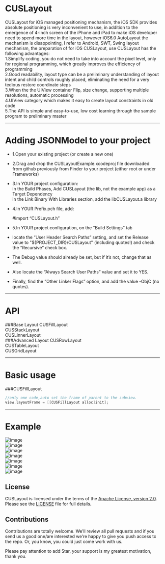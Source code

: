 CUSLayout
=========
CUSLayout for iOS managed positioning mechanism, the iOS SDK provides absolute positioning is very inconvenient to use, in addition to the emergence of 4-inch screen of the iPhone and iPad to make iOS developer need to spend more time in the layout, however iOS6.0 AutoLayout the mechanism is disappointing, I refer to Android, SWT, Swing layout mechanism, the preparation of for iOS CUSLayout, use CUSLayout has the following advantages:<br>1.Simplify coding, you do not need to take into account the pixel level, only for regional programming, which greatly improves the efficiency of programming<br>2.Good readability, layout type can be a preliminary understanding of layout intent and child controls roughly placed, eliminating the need for a very tedious restore coordinate steps<br>3.When the the UIView container Flip, size change, supporting multiple resolutions, automatic processing<br>4.UIView category which makes it easy to create layout constraints in old code<br>5.The API is simple and easy-to-use, low cost learning through the sample program to preliminary master<br>

------------------------------------
Adding JSONModel to your project
====================================
- 1.Open your existing project (or create a new one)
- 2.Drag and drop the CUSLayoutExample.xcodeproj file downloaded from github previously from Finder to your project (either root or under Frameworks)

- 3.In YOUR project configuration:<br>
in the Build Phases, Add CUSLayout (the lib, not the example app) as a Target Dependency<br>
in the Link Binary With Libraries section, add the libCUSLayout.a library<br>
- 4.In YOUR Prefix.pch file, add:

    \#import “CUSLayout.h”

- 5.In YOUR project configuration, on the “Build Settings” tab

- locate the “User Header Search Paths” setting, and set the Release value to "${PROJECT_DIR}/CUSLayout" (including quotes!) and check the “Recursive” check box.
- The Debug value should already be set, but if it’s not, change that as well.
- Also locate the “Always Search User Paths” value and set it to YES.
- Finally, find the “Other Linker Flags” option, and add the value -ObjC (no quotes).

------------------------------------
API
====================================
###Base Layout
CUSFillLayout<br>
CUSStackLayout<br>
CUSLinnerLayout<br>
###Advanced Layout
CUSRowLayout<br>
CUSTableLayout<br>
CUSGridLayout<br>

------------------------------------
Basic usage
====================================
###CUSFillLayout
```objective-c
//only one code,auto set the frame of parent to the subview.
view.layoutFrame = [[CUSFillLayout alloc]init];

```

------------------------------------
Example
====================================
![image](https://github.com/JJMM/CUSResources/raw/master/CUSLayout/FillLayout.jpg)<br>
![image](https://github.com/JJMM/CUSResources/raw/master/CUSLayout/StackLayout.jpg)<br>
![image](https://github.com/JJMM/CUSResources/raw/master/CUSLayout/LinnerLayout.jpg)<br>
![image](https://github.com/JJMM/CUSResources/raw/master/CUSLayout/RowLayout.jpg)<br>
![image](https://github.com/JJMM/CUSResources/raw/master/CUSLayout/TableLayout.jpg)<br>
![image](https://github.com/JJMM/CUSResources/raw/master/CUSLayout/GridLayout.jpg)<br>
![image](https://github.com/JJMM/CUSResources/raw/master/CUSLayout/LayoutManager.jpg)

## License
CUSLayout is licensed under the terms of the [Apache License, version 2.0](http://www.apache.org/licenses/LICENSE-2.0.html). Please see the [LICENSE](LICENSE) file for full details.

## Contributions

Contributions are totally welcome. We'll review all pull requests and if you send us a good one/are interested we're happy to give you push access to the repo. Or, you know, you could just come work with us.<br>

Please pay attention to add Star, your support is my greatest motivation, thank you.